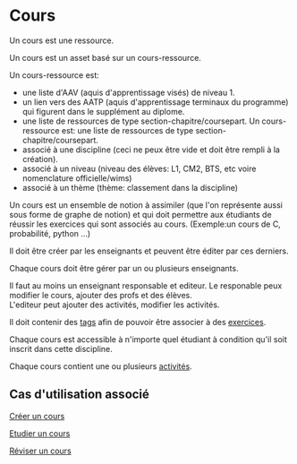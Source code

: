 # Cours


Un cours est une ressource.

Un cours est un asset basé sur un cours-ressource. 

Un cours-ressource est:
- une liste d'AAV (aquis d'apprentissage visés) de niveau 1. 
- un lien vers des AATP (aquis d'apprentissage terminaux du programme) qui figurent dans le supplément au diplome.
- une liste de ressources de type section-chapitre/coursepart.
Un cours-ressource est: une liste de ressources de type section-chapitre/coursepart.
- associé à une discipline (ceci ne peux être vide et doit être rempli à la création).
- associé à un niveau (niveau des élèves: L1, CM2, BTS, etc voire nomenclature officielle/wims)
- associé à un thème (thème: classement dans la discipline)  


Un cours est un ensemble de notion à assimiler (que l'on représente aussi sous forme de graphe de notion) et qui doit permettre aux étudiants de réussir les exercices qui sont associés au cours. (Exemple:un cours de C, probabilité, python ...)

Il doit être créer par les enseignants et peuvent être éditer par ces derniers.

Chaque cours doit être gérer par un ou plusieurs enseignants.

Il faut au moins un enseignant responsable et editeur.
Le responable peux modifier le cours, ajouter des profs et des élèves.  
L'editeur peut ajouter des activités, modifier les activités.

Il doit contenir des [tags](tag.md) afin de pouvoir être associer à des [exercices](exercice.md).

Chaque cours est accessible à n'importe quel étudiant à condition qu'il soit inscrit dans cette discipline.

Chaque cours contient une ou plusieurs [activités](activity.md).

## Cas d'utilisation associé

[Créer un cours](../casutilisation/enseignant/creercours.md)

[Etudier un cours](../casutilisation/etudiant/etudier.md)

[Réviser un cours](../casutilisation/etudiant/reviser.md)



